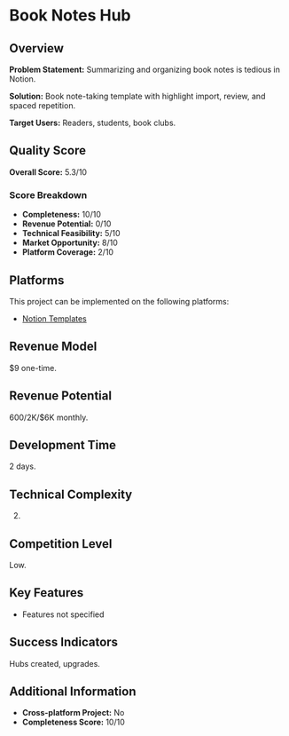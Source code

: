 # Book Notes Hub

## Overview
**Problem Statement:** Summarizing and organizing book notes is tedious in Notion.

**Solution:** Book note-taking template with highlight import, review, and spaced repetition.

**Target Users:** Readers, students, book clubs.

## Quality Score
**Overall Score:** 5.3/10

### Score Breakdown
- **Completeness:** 10/10
- **Revenue Potential:** 0/10
- **Technical Feasibility:** 5/10
- **Market Opportunity:** 8/10
- **Platform Coverage:** 2/10

## Platforms
This project can be implemented on the following platforms:
- [Notion Templates](./platforms/notion-templates/)

## Revenue Model
$9 one-time.

## Revenue Potential
$600/$2K/$6K monthly.

## Development Time
2 days.

## Technical Complexity
2.

## Competition Level
Low.

## Key Features
- Features not specified

## Success Indicators
Hubs created, upgrades.

## Additional Information
- **Cross-platform Project:** No
- **Completeness Score:** 10/10
